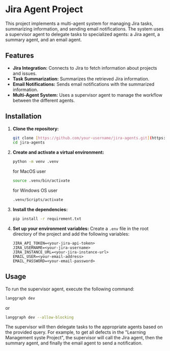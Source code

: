 # Jira Agent Project

This project implements a multi-agent system for managing Jira tasks, summarizing information, and sending email notifications. The system uses a supervisor agent to delegate tasks to specialized agents: a Jira agent, a summary agent, and an email agent.

## Features

- **Jira Integration:** Connects to Jira to fetch information about projects and issues.
- **Task Summarization:** Summarizes the retrieved Jira information.
- **Email Notifications:** Sends email notifications with the summarized information.
- **Multi-Agent System:** Uses a supervisor agent to manage the workflow between the different agents.

## Installation

1. **Clone the repository:**
   ```bash
   git clone [https://github.com/your-username/jira-agents.git](https://github.com/mohana9985/Multi-Agent-Model-Jira_Agent-.git)
   cd jira-agents
   ```

2. **Create and activate a virtual environment:**
   ```bash
   python -m venv .venv
   ```
   for MacOS user
   ```bash
   source .venv/bin/activate
   ```
   for Windows OS user
   ```bash
   .venv/Scripts/activate
   ```

4. **Install the dependencies:**
   ```bash
   pip install -r requirement.txt
   ```

5. **Set up your environment variables:**
   Create a `.env` file in the root directory of the project and add the following variables:
   ```
   JIRA_API_TOKEN=<your-jira-api-token>
   JIRA_USERNAME=<your-jira-username>
   JIRA_INSTANCE_URL=<your-jira-instance-url>
   EMAIL_USER=<your-email-address>
   EMAIL_PASSWORD=<your-email-password>
   ```

## Usage

To run the supervisor agent, execute the following command:
```bash
langgraph dev
```
or 

```bash
langgraph dev --allow-blocking
```

The supervisor will then delegate tasks to the appropriate agents based on the provided query. For example, to get all defects in the "Learning Management syste Project", the supervisor will call the Jira agent, then the summary agent, and finally the email agent to send a notification.

